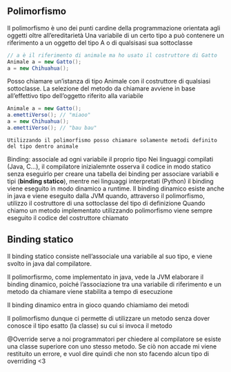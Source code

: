 ## Polimorfismo
Il polimorfismo è uno dei punti cardine della programmazione orientata agli oggetti oltre all’ereditarietà
Una variabile di un certo tipo a può contenere un riferimento a un oggetto del tipo A o di qualsisasi sua sottoclasse

```java
// a è il riferimento di animale ma ho usato il costruttore di Gatto
Animale a = new Gatto();
a = new Chihuahua();
```

Posso chiamare un’istanza di tipo Animale con il costruttore di qualsiasi sottoclasse.
La selezione del metodo da chiamare avviene in base all’effettivo tipo dell’oggetto riferito alla variabile 
```java
Animale a = new Gatto();
a.emettiVerso(); // "miaoo"
a = new Chihuahua();
a.emettiVerso(); // "bau bau"
```

	Utilizzando il polimorfismo posso chiamare solamente metodi definito del tipo dentro animale

Binding: associale ad ogni variabile il proprio tipo
Nei linguaggi compilati (Java, C…), il compilatore inizialemnte osserva il codice in modo statico senza eseguirlo per creare una tabella dei binding per associare variabili e tipi (**binding statico**), mentre nei linguaggi interpretati (Python) il binding viene eseguito in modo dinamico a runtime. Il binding dinamico esiste anche in java e viene eseguito dalla JVM quando, attraverso il polimorfismo, utilizzo il costruttore di una sottoclasse del tipo di definizione
Quando chiamo un metodo implementato utilizzando polimorfismo viene sempre eseguito il codice del costruttore chiamato

## Binding statico
Il binding statico consiste nell’associale una variabile al suo tipo, e viene svolto in java dal compilatore.

Il polimorfisrmo, come implementato in java, vede la JVM elaborare il binding dinamico, poiché l’associazione tra una variabile di riferimento e un metodo da chiamare viene stabilita a tempo di esecuzione

Il binding dinamico entra in gioco quando chiamiamo dei metodi

Il polimorfismo dunque ci permette di utilizzare un metodo senza dover conosce il tipo esatto (la classe) su cui si invoca il metodo

@Override serve a noi programmatori per chiedere al compilatore se esiste una classe superiore con uno stesso metodo. Se ciò non accade mi viene restituito un errore, e vuol dire quindi che non sto facendo alcun tipo di overriding
<3